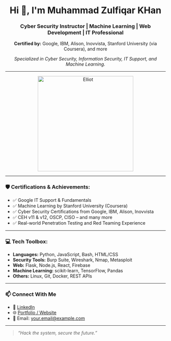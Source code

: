 <h1 align="center">Hi 👋, I'm Muhammad Zulfiqar KHan</h1>

<h3 align="center">Cyber Security Instructor | Machine Learning | Web Development | IT Professional</h3>

<p align="center">
  <strong>Certified by:</strong> Google, IBM, Alison, Inovvista, Stanford University (via Coursera), and more
</p>

<p align="center">
  <em>Specialized in Cyber Security, Information Security, IT Support, and Machine Learning.</em>
</p>

---

<p align="center">
  <img src="https://github.com/UsamaMatrix/UsamaMatrix/blob/main/assets/elliot.png" alt="Elliot" width="300"/>
</p>

---

### 🛡️ Certifications & Achievements:

- ✅ Google IT Support & Fundamentals  
- ✅ Machine Learning by Stanford University (Coursera)  
- ✅ Cyber Security Certifications from Google, IBM, Alison, Inovvista  
- ✅ CEH v11 & v12, OSCP, CISO – and many more  
- ✅ Real-world Penetration Testing and Red Teaming Experience  

---

### 💻 Tech Toolbox:

- **Languages:** Python, JavaScript, Bash, HTML/CSS  
- **Security Tools:** Burp Suite, Wireshark, Nmap, Metasploit  
- **Web:** Flask, Node.js, React, Firebase  
- **Machine Learning:** scikit-learn, TensorFlow, Pandas  
- **Others:** Linux, Git, Docker, REST APIs

---

### 📫 Connect With Me

- 💼 [LinkedIn](#)  
- 🌐 [Portfolio / Website](#)  
- 📧 Email: your.email@example.com  

---

> _“Hack the system, secure the future.”_

